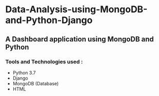 # Data-Analysis-using-MongoDB-and-Python-Django

## A Dashboard application using MongoDB and Python
### Tools and Technologies used :
  - Python 3.7
  - Django 
  - MongoDB  (Database) 
  - HTML  
  
